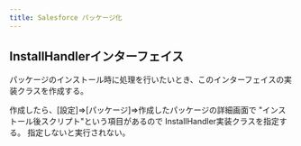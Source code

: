 ```yaml
---
title: Salesforce パッケージ化
---
```


## InstallHandlerインターフェイス

パッケージのインストール時に処理を行いたいとき、このインターフェイスの実装クラスを作成する。

作成したら、[設定]⇒[パッケージ]⇒作成したパッケージの詳細画面で
"インストール後スクリプト"という項目があるので
InstallHandler実装クラスを指定する。
指定しないと実行されない。



